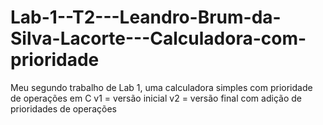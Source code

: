 # Lab-1--T2---Leandro-Brum-da-Silva-Lacorte---Calculadora-com-prioridade
Meu segundo trabalho de Lab 1, uma calculadora simples com prioridade de operações em C
v1 = versão inicial
v2 = versão final com adição de prioridades de operações
